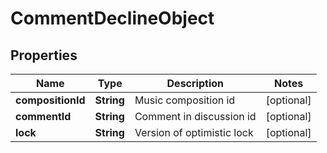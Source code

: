 

# CommentDeclineObject

## Properties

Name | Type | Description | Notes
------------ | ------------- | ------------- | -------------
**compositionId** | **String** | Music composition id |  [optional]
**commentId** | **String** | Comment in discussion id |  [optional]
**lock** | **String** | Version of optimistic lock |  [optional]




